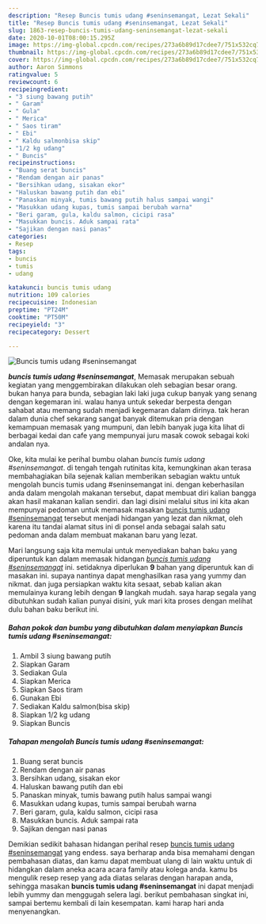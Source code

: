 ```yaml
---
description: "Resep Buncis tumis udang #seninsemangat, Lezat Sekali"
title: "Resep Buncis tumis udang #seninsemangat, Lezat Sekali"
slug: 1863-resep-buncis-tumis-udang-seninsemangat-lezat-sekali
date: 2020-10-01T08:00:15.295Z
image: https://img-global.cpcdn.com/recipes/273a6b89d17cdee7/751x532cq70/buncis-tumis-udang-seninsemangat-foto-resep-utama.jpg
thumbnail: https://img-global.cpcdn.com/recipes/273a6b89d17cdee7/751x532cq70/buncis-tumis-udang-seninsemangat-foto-resep-utama.jpg
cover: https://img-global.cpcdn.com/recipes/273a6b89d17cdee7/751x532cq70/buncis-tumis-udang-seninsemangat-foto-resep-utama.jpg
author: Aaron Simmons
ratingvalue: 5
reviewcount: 6
recipeingredient:
- "3 siung bawang putih"
- " Garam"
- " Gula"
- " Merica"
- " Saos tiram"
- " Ebi"
- " Kaldu salmonbisa skip"
- "1/2 kg udang"
- " Buncis"
recipeinstructions:
- "Buang serat buncis"
- "Rendam dengan air panas"
- "Bersihkan udang, sisakan ekor"
- "Haluskan bawang putih dan ebi"
- "Panaskan minyak, tumis bawang putih halus sampai wangi"
- "Masukkan udang kupas, tumis sampai berubah warna"
- "Beri garam, gula, kaldu salmon, cicipi rasa"
- "Masukkan buncis. Aduk sampai rata"
- "Sajikan dengan nasi panas"
categories:
- Resep
tags:
- buncis
- tumis
- udang

katakunci: buncis tumis udang 
nutrition: 109 calories
recipecuisine: Indonesian
preptime: "PT24M"
cooktime: "PT50M"
recipeyield: "3"
recipecategory: Dessert

---
```



![Buncis tumis udang #seninsemangat](https://img-global.cpcdn.com/recipes/273a6b89d17cdee7/751x532cq70/buncis-tumis-udang-seninsemangat-foto-resep-utama.jpg)

<b><i>buncis tumis udang #seninsemangat</i></b>, Memasak merupakan sebuah kegiatan yang menggembirakan dilakukan oleh sebagian besar orang. bukan hanya para bunda, sebagian laki laki juga cukup banyak yang senang dengan kegemaran ini. walau hanya untuk sekedar berpesta dengan sahabat atau memang sudah menjadi kegemaran dalam dirinya. tak heran dalam dunia chef sekarang sangat banyak ditemukan pria dengan kemampuan memasak yang mumpuni, dan lebih banyak juga kita lihat di berbagai kedai dan cafe yang mempunyai juru masak cowok sebagai koki andalan nya.

Oke, kita mulai ke perihal bumbu olahan <i>buncis tumis udang #seninsemangat</i>. di tengah tengah rutinitas kita, kemungkinan akan terasa membahagiakan bila sejenak kalian memberikan sebagian waktu untuk mengolah buncis tumis udang #seninsemangat ini. dengan keberhasilan anda dalam mengolah makanan tersebut, dapat membuat diri kalian bangga akan hasil makanan kalian sendiri. dan lagi disini melalui situs ini kita akan mempunyai pedoman untuk memasak masakan <u>buncis tumis udang #seninsemangat</u> tersebut menjadi hidangan yang lezat dan nikmat, oleh karena itu tandai alamat situs ini di ponsel anda sebagai salah satu pedoman anda dalam membuat makanan baru yang lezat.




Mari langsung saja kita memulai untuk menyediakan bahan baku yang diperuntuk kan dalam memasak hidangan <u><i>buncis tumis udang #seninsemangat</i></u> ini. setidaknya diperlukan <b>9</b> bahan yang diperuntuk kan di masakan ini. supaya nantinya dapat menghasilkan rasa yang yummy dan nikmat. dan juga persiapkan waktu kita sesaat, sebab kalian akan memulainya kurang lebih dengan <b>9</b> langkah mudah. saya harap segala yang dibutuhkan sudah kalian punyai disini, yuk mari kita proses dengan melihat dulu bahan baku berikut ini.

<!--inarticleads1-->

##### Bahan pokok dan bumbu yang dibutuhkan dalam menyiapkan Buncis tumis udang #seninsemangat:

1. Ambil 3 siung bawang putih
1. Siapkan  Garam
1. Sediakan  Gula
1. Siapkan  Merica
1. Siapkan  Saos tiram
1. Gunakan  Ebi
1. Sediakan  Kaldu salmon(bisa skip)
1. Siapkan 1/2 kg udang
1. Siapkan  Buncis




<!--inarticleads2-->

##### Tahapan mengolah Buncis tumis udang #seninsemangat:

1. Buang serat buncis
1. Rendam dengan air panas
1. Bersihkan udang, sisakan ekor
1. Haluskan bawang putih dan ebi
1. Panaskan minyak, tumis bawang putih halus sampai wangi
1. Masukkan udang kupas, tumis sampai berubah warna
1. Beri garam, gula, kaldu salmon, cicipi rasa
1. Masukkan buncis. Aduk sampai rata
1. Sajikan dengan nasi panas




Demikian sedikit bahasan hidangan perihal resep <u>buncis tumis udang #seninsemangat</u> yang endess. saya berharap anda bisa memahami dengan pembahasan diatas, dan kamu dapat membuat ulang di lain waktu untuk di hidangkan dalam aneka acara acara family atau kolega anda. kamu bs mengulik resep resep yang ada diatas selaras dengan harapan anda, sehingga masakan <b>buncis tumis udang #seninsemangat</b> ini dapat menjadi lebih yummy dan menggugah selera lagi. berikut pembahasan singkat ini, sampai bertemu kembali di lain kesempatan. kami harap hari anda menyenangkan.
